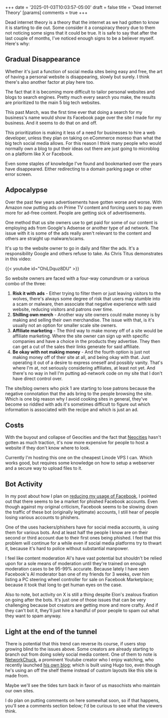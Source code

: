 +++
date = '2025-01-03T10:03:57-05:00'
draft = false
title = 'Dead Internet Theory'
[params]
  comments = true
+++

Dead internet theory is a theory that the internet as we had gotten to know it is starting to die out. Some consider it a conspiracy theory due to them not noticing some signs that it could be true. It is safe to say that after the last couple of months, I've noticed enough signs to be a believer myself. Here's why:

<!--more-->

## Gradual Disappearance

Whether it's just a function of social media sites being easy and free, the art of having a personal website is disappearing, slowly but surely. I think there's also another factor at play here too.

The fact that it is becoming more difficult to tailor personal websites and blogs to search engines. Pretty much every search you make, the results are prioritized to the main 5 big tech websites.

This past March, was the first time ever that doing a search for my business's name would show its Facebook page over the site I made for my business. And it seems to do that on and off.

This prioritization is making it less of a need for businesses to hire a web developer, unless they plan on taking on eCommerce moreso than what the big tech social media allows. For this reason I think many people who would normally own a blog to put their ideas out there are just going to microblog on a platform like X or Facebook.

Even some staples of knowledge I've found and bookmarked over the years have disappeared. Either redirecting to a domain parking page or other error screen.

## Adpocalypse

Over the past few years advertisements have gotten worse and worse. With Amazon now putting ads on Prime TV content and forcing users to pay even more for ad-free content. People are getting sick of advertisements.

One method that us site owners use to get paid for some of our content is employing ads from Google's Adsense or another type of ad network. The issue with it is some of the ads really aren't relevant to the content and others are straight up malware/scams.

It's up to the website owner to go in daily and filter the ads. It's a responsibility Google and others refuse to take. As Chris Titus demonstrates in this video:

{{< youtube id="OhiLDquz8DU" >}}

So website owners are faced with a four-way conundrum or a various combo of the three:

1. **Risk it with ads** - Either trying to filter them or just leaving visitors to the wolves, there's always some degree of risk that users may stumble into a scam or malware, then associate that negative experience with said website, reducing visitors and patrons over time.
2. **Shilling own merch** - Another way site owners could make money is by making and selling their own merchandise. The issue with that, is it's usually not an option for smaller scale site owners.
3. **Affiliate marketing** - The third way to make money off of a site would be affiliate marketing. Where the site owner can sign up with specific companies and have a choice in the products they advertise. They then can get a cut of the sales their links generate for said affiliate.
4. **Be okay with not making money** - And the fourth option is just not making money off of their site at all, and being okay with that. Just operating it out of a desire to express oneself and possibly vanity. That's where I'm at, not seriously considering affiliates, at least not yet. And there's no way in hell I'm putting ad-network code on my site that I don't have direct control over.

The site/blog owners who pick 1 are starting to lose patrons because the negative connotation that the ads bring to the people browsing the site. Which is one big reason why I avoid cooking sites in general, they've become so riddled with ads it's sometimes difficult to figure out which information is associated with the recipe and which is just an ad.

## Costs

With the buyout and collapse of Geocities and the fact that [Neocities](https://www.neocities.org/) hasn't gotten as much traction, it's now more expensive for people to host a website if they don't know where to look.

Currently I'm hosting this one on the cheapest Linode VPS I can. Which works good, but requires some knowledge on how to setup a webserver and a secure way to upload files to it.

## Bot Activity

In my post about how I plan on [reducing my usage of Facebook](https://www.dilangilluly.us/blog/2023/12/reducing-facebook/), I pointed out that there seems to be a market for phished Facebook accounts. Even though against my original criticism, Facebook seems to be slowing down the traffic of these bot (originally legitimate) accounts, I still hear of people losing various accounts to phishers.

One of the uses hackers/phishers have for social media accounts, is using them for various bots. And at least half the people I know are on their second or third account due to their first ones being phished. I feel that this problem will continue for a while even if social media platforms try to thwart it, because it's hard to police without substantial manpower.

I feel like content moderation AI's have vast potential but shouldn't be relied upon for a sole means of moderation until they're trained on enough moderation cases to be 95-99% accurate. Because lately I have seen Facebook's AI moderator ban one of my friends for 3 weeks, over him listing a PC steering wheel controller for sale on Facebook Marketplace; because it took that long to get human eyes on the case.

Also to note, bot activity on X is still a thing despite Elon's zealous fixation on going after the bots. It's just one of those issues that can be very challenging because bot creators are getting more and more crafty. And if they can't bot it, they'll just hire a handful of poor people to spam out what they want to spam anyway.

## Light at the end of the tunnel

There is potential that this trend can reverse its course, if users stop growing blind to the issues above. Some creators are already starting to branch out from doing solely social media content. One of them to note is [NetworkChuck](https://www.youtube.com/@NetworkChuck), a prominent Youtube creator who I enjoy watching, who recently launched [his own blog](https://blog.networkchuck.com/); which is built using Hugo too, even though he's using an off the shelf theme instead of custom layouts like this site is made from.

Maybe we'll see the tides turn back in favor of us masochists who maintain our own sites.

I do plan on putting comments on here somewhat soon, so if that happens, you'll see a comments section below; I'd be curious to see what the viewers think.